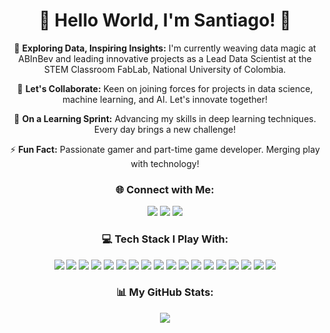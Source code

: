<div align="center">
  <h1>🌟 Hello World, I'm Santiago! 🌟</h1>
</div>

<p align="center">
  🔭 <b>Exploring Data, Inspiring Insights:</b> I'm currently weaving data magic at ABInBev and leading innovative projects as a Lead Data Scientist at the STEM Classroom FabLab, National University of Colombia.
</p>

<p align="center">
  👯 <b>Let's Collaborate:</b> Keen on joining forces for projects in data science, machine learning, and AI. Let's innovate together!
</p>

<p align="center">
  🌱 <b>On a Learning Sprint:</b> Advancing my skills in deep learning techniques. Every day brings a new challenge!
</p>

<p align="center">
  ⚡ <b>Fun Fact:</b> Passionate gamer and part-time game developer. Merging play with technology!
</p>

<div align="center">
  <h3>🌐 Connect with Me:</h3>
  <a href="https://discord.gg/#1325"><img src="https://img.shields.io/badge/Discord-%237289DA.svg?logo=discord&logoColor=white"></a>
  <a href="https://linkedin.com/in/Kristhian-Palomino"><img src="https://img.shields.io/badge/LinkedIn-%230077B5.svg?logo=linkedin&logoColor=white"></a>
  <a href="https://instagram.com/Santiagopf02"><img src="https://img.shields.io/badge/Instagram-%23E4405F.svg?logo=Instagram&logoColor=white"></a>
</div>

<div align="center">
  <h3>💻 Tech Stack I Play With:</h3>
  <img src="https://img.shields.io/badge/python-3670A0?style=for-the-badge&logo=python&logoColor=ffdd54">
  <img src="https://img.shields.io/badge/AWS-%23FF9900.svg?style=for-the-badge&logo=amazon-aws&logoColor=white">
  <img src="https://img.shields.io/badge/azure-%230072C6.svg?style=for-the-badge&logo=azure-devops&logoColor=white">
  <img src="https://img.shields.io/badge/c%23-%23239120.svg?style=for-the-badge&logo=c-sharp&logoColor=white">
  <img src="https://img.shields.io/badge/c++-%2300599C.svg?style=for-the-badge&logo=c%2B%2B&logoColor=white">
  <img src="https://img.shields.io/badge/MariaDB-003545?style=for-the-badge&logo=mariadb&logoColor=white">
  <img src="https://img.shields.io/badge/MongoDB-%234ea94b.svg?style=for-the-badge&logo=mongodb&logoColor=white">
  <img src="https://img.shields.io/badge/mysql-%2300f.svg?style=for-the-badge&logo=mysql&logoColor=white">
  <img src="https://img.shields.io/badge/postgres-%23316192.svg?style=for-the-badge&logo=postgresql&logoColor=white">
  <img src="https://img.shields.io/badge/Microsoft%20SQL%20Sever-CC2927?style=for-the-badge&logo=microsoft%20sql%20server&logoColor=white">
  <img src="https://img.shields.io/badge/Keras-%23D00000.svg?style=for-the-badge&logo=Keras&logoColor=white">
  <img src="https://img.shields.io/badge/numpy-%23013243.svg?style=for-the-badge&logo=numpy&logoColor=white">
  <img src="https://img.shields.io/badge/pandas-%23150458.svg?style=for-the-badge&logo=pandas&logoColor=white">
  <img src="https://img.shields.io/badge/Plotly-%233F4F75.svg?style=for-the-badge&logo=plotly&logoColor=white">
  <img src="https://img.shields.io/badge/PyTorch-%23EE4C2C.svg?style=for-the-badge&logo=PyTorch&logoColor=white">
  <img src="https://img.shields.io/badge/scikit--learn-%23F7931E.svg?style=for-the-badge&logo=scikit-learn&logoColor=white">
  <img src="https://img.shields.io/badge/SciPy-%230C55A5.svg?style=for-the-badge&logo=scipy&logoColor=white">
  <img src="https://img.shields.io/badge/TensorFlow-%23FF6F00.svg?style=for-the-badge&logo=TensorFlow&logoColor=white">
</div>

<div align="center">
  <h3>📊 My GitHub Stats:</h3>
  <img src="https://github-readme-streak-stats.herokuapp.com/?user=Gitsantiagopf&theme=tokyonight&hide_border=false"><br/>
</div>

